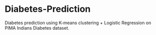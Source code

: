 # Diabetes-Prediction
Diabetes prediction using K-means clustering + Logistic Regression on PIMA Indians Diabetes dataset.
